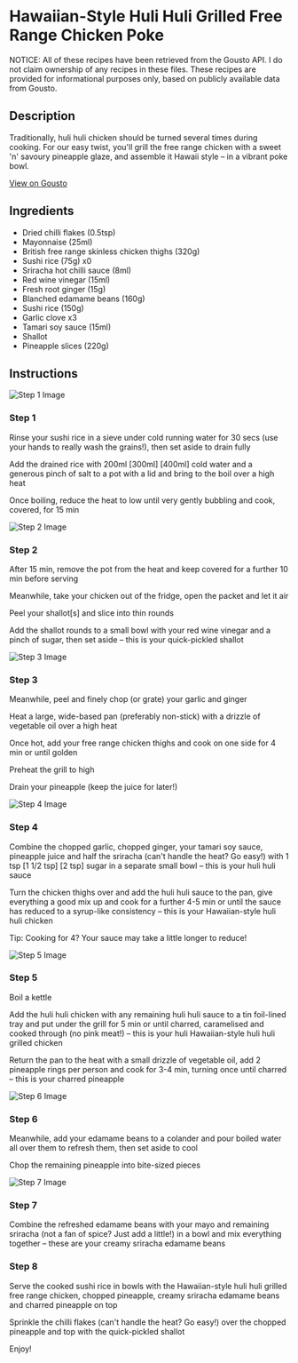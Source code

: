 # Hawaiian-Style Huli Huli Grilled Free Range Chicken Poke

NOTICE: All of these recipes have been retrieved from the Gousto API. I do not claim ownership of any recipes in these files. These recipes are provided for informational purposes only, based on publicly available data from Gousto.

## Description

Traditionally, huli huli chicken should be turned several times during cooking. For our easy twist, you'll grill the free range chicken with a sweet 'n' savoury pineapple glaze, and assemble it Hawaii style – in a vibrant poke bowl.

[View on Gousto](https://www.gousto.co.uk/recipes/cookbook/hawaiian-style-huli-huli-grilled-free-range-chicken-poke)

## Ingredients

- Dried chilli flakes (0.5tsp)
- Mayonnaise (25ml)
- British free range skinless chicken thighs (320g)
- Sushi rice (75g) x0
- Sriracha hot chilli sauce (8ml)
- Red wine vinegar (15ml)
- Fresh root ginger (15g)
- Blanched edamame beans (160g)
- Sushi rice (150g)
- Garlic clove x3
- Tamari soy sauce (15ml)
- Shallot
- Pineapple slices (220g)

## Instructions

![Step 1 Image](https://production-media.gousto.co.uk/cms/recipe-step-image/Step-1-1629817065058-x200.jpg)

### Step 1

Rinse your sushi rice in a sieve under cold running water for 30 secs (use your hands to really wash the grains!), then set aside to drain fully

Add the drained rice with 200ml <span class="text-purple">[300ml] </span><span class="text-danger">[400ml]</span> cold water and a generous pinch of salt to a pot with a lid and bring to the boil over a high heat

Once boiling, reduce the heat to low until very gently bubbling and cook, covered, for 15 min

![Step 2 Image](https://production-media.gousto.co.uk/cms/recipe-step-image/Step-2-1629817080845-x200.jpg)

### Step 2

After 15 min, remove the pot from the heat and keep covered for a further 10 min before serving

Meanwhile, take your chicken out of the fridge, open the packet and let it air

Peel your shallot[s]<span class="text-danger"> </span>and slice into thin rounds

Add the shallot rounds to a small bowl with your red wine vinegar and a pinch of sugar, then set aside – this is your quick-pickled shallot

![Step 3 Image](https://production-media.gousto.co.uk/cms/recipe-step-image/Step-3-1629817107295-x200.jpg)

### Step 3

Meanwhile, peel and finely chop (or grate) your garlic and ginger

Heat a large, wide-based pan (preferably non-stick) with a drizzle of vegetable oil over a high heat

Once hot, add your free range chicken thighs and cook on one side for 4 min or until golden

Preheat the grill to high

Drain your pineapple (keep the juice for later!)

![Step 4 Image](https://production-media.gousto.co.uk/cms/recipe-step-image/Step-4-1629817166977-x200.jpg)

### Step 4

Combine the chopped garlic, chopped ginger, your tamari soy sauce, pineapple juice and half the sriracha (can't handle the heat? Go easy!) with 1 tsp <span class="text-purple">[1 1/2 tsp]</span> <span class="text-danger">[2 tsp]</span> sugar in a separate small bowl – this is your huli huli sauce

Turn the chicken thighs over and add the huli huli sauce to the pan, give everything a good mix up and cook for a further 4-5 min or until the sauce has reduced to a syrup-like consistency – this is your Hawaiian-style huli huli chicken

Tip: Cooking for 4? Your sauce may take a little longer to reduce!

![Step 5 Image](https://production-media.gousto.co.uk/cms/recipe-step-image/Step-5-1629817198058-x200.jpg)

### Step 5

Boil a kettle

Add the huli huli chicken with any remaining huli huli sauce to a tin foil-lined tray and put under the grill for 5 min or until charred, caramelised and cooked through (no pink meat!) – this is your huli Hawaiian-style huli huli grilled chicken

Return the pan to the heat with a small drizzle of vegetable oil, add 2 pineapple rings per person and cook for 3-4 min, turning once until charred – this is your charred pineapple

![Step 6 Image](https://production-media.gousto.co.uk/cms/recipe-step-image/Step-6-1629817222571-x200.jpg)

### Step 6

Meanwhile, add your edamame beans to a colander and pour boiled water all over them to refresh them, then set aside to cool

Chop the remaining pineapple into bite-sized pieces

![Step 7 Image](https://production-media.gousto.co.uk/cms/recipe-step-image/Step-7-1629817260198-x200.jpg)

### Step 7

Combine the refreshed edamame beans with your mayo and remaining sriracha (not a fan of spice? Just add a little!) in a bowl and mix everything together – these are your creamy sriracha edamame beans

### Step 8

Serve the cooked sushi rice in bowls with the Hawaiian-style huli huli grilled free range chicken, chopped pineapple, creamy sriracha edamame beans and charred pineapple on top

Sprinkle the chilli flakes (can't handle the heat? Go easy!) over the chopped pineapple and top with the quick-pickled shallot

Enjoy!

